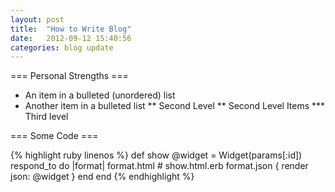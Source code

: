 ```yaml
---
layout: post
title:  "How to Write Blog"
date:   2012-09-12 15:40:56
categories: blog update
---
```


=== Personal Strengths ===
* An item in a bulleted (unordered) list
* Another item in a bulleted list
** Second Level
** Second Level Items
*** Third level

=== Some Code ===

{% highlight ruby linenos %}
def show
  @widget = Widget(params[:id])
  respond_to do |format|
    format.html # show.html.erb
    format.json { render json: @widget }
  end
end
{% endhighlight %}